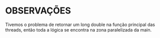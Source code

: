 # OBSERVAÇÕES
Tivemos o problema de retornar um long double na função principal das threads, então toda a lógica se encontra na zona paralelizada da main.
